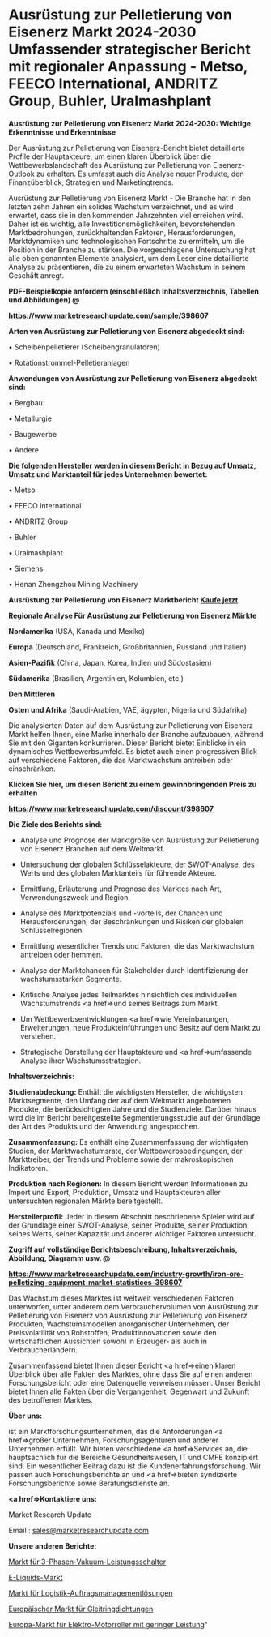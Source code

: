 # Ausrüstung zur Pelletierung von Eisenerz Markt 2024-2030 Umfassender strategischer Bericht mit regionaler Anpassung - Metso, FEECO International, ANDRITZ Group, Buhler, Uralmashplant

<strong>Ausrüstung zur Pelletierung von Eisenerz Markt 2024-2030: Wichtige Erkenntnisse und Erkenntnisse</strong>

Der Ausrüstung zur Pelletierung von Eisenerz-Bericht bietet detaillierte Profile der Hauptakteure, um einen klaren Überblick über die Wettbewerbslandschaft des Ausrüstung zur Pelletierung von Eisenerz-Outlook zu erhalten. Es umfasst auch die Analyse neuer Produkte, den Finanzüberblick, Strategien und Marketingtrends.

Ausrüstung zur Pelletierung von Eisenerz Markt - Die Branche hat in den letzten zehn Jahren ein solides Wachstum verzeichnet, und es wird erwartet, dass sie in den kommenden Jahrzehnten viel erreichen wird. Daher ist es wichtig, alle Investitionsmöglichkeiten, bevorstehenden Marktbedrohungen, zurückhaltenden Faktoren, Herausforderungen, Marktdynamiken und technologischen Fortschritte zu ermitteln, um die Position in der Branche zu stärken. Die vorgeschlagene Untersuchung hat alle oben genannten Elemente analysiert, um dem Leser eine detaillierte Analyse zu präsentieren, die zu einem erwarteten Wachstum in seinem Geschäft anregt.



<strong><b>PDF-Beispielkopie anfordern (einschließlich Inhaltsverzeichnis, Tabellen und Abbildungen) @ </b></strong>

<strong><a href=https://www.marketresearchupdate.com/sample/398607>

<strong>https://www.marketresearchupdate.com/sample/398607</u></a></strong></strong>



<strong>Arten von Ausrüstung zur Pelletierung von Eisenerz abgedeckt sind:</strong>

• Scheibenpelletierer (Scheibengranulatoren)

• Rotationstrommel-Pelletieranlagen



<strong>Anwendungen von Ausrüstung zur Pelletierung von Eisenerz abgedeckt sind:</strong>

• Bergbau

• Metallurgie

• Baugewerbe

• Andere



<strong>Die folgenden Hersteller werden in diesem Bericht in Bezug auf Umsatz, Umsatz und Marktanteil für jedes Unternehmen bewertet:</strong>

• Metso

• FEECO International

• ANDRITZ Group

• Buhler

• Uralmashplant

• Siemens

• Henan Zhengzhou Mining Machinery



<strong>Ausrüstung zur Pelletierung von Eisenerz Marktbericht <a href=https://www.marketresearchupdate.com/buynow/398607>Kaufe jetzt</a></strong>



<strong>Regionale Analyse Für Ausrüstung zur Pelletierung von Eisenerz Märkte</strong>



<strong>Nordamerika</strong> (USA, Kanada und Mexiko)



<strong>Europa</strong> (Deutschland, Frankreich, Großbritannien, Russland und Italien)



<strong>Asien-Pazifik</strong> (China, Japan, Korea, Indien und Südostasien)



<strong>Südamerika</strong> (Brasilien, Argentinien, Kolumbien, etc.)



<strong>Den Mittleren</strong> 

<strong>Osten und Afrika</strong> (Saudi-Arabien, VAE, ägypten, Nigeria und Südafrika)

Die analysierten Daten auf dem Ausrüstung zur Pelletierung von Eisenerz Markt helfen Ihnen, eine Marke innerhalb der Branche aufzubauen, während Sie mit den Giganten konkurrieren. Dieser Bericht bietet Einblicke in ein dynamisches Wettbewerbsumfeld. Es bietet auch einen progressiven Blick auf verschiedene Faktoren, die das Marktwachstum antreiben oder einschränken.



<strong>Klicken Sie hier, um diesen Bericht zu einem gewinnbringenden Preis zu erhalten
</strong>

<strong><a href=https://www.marketresearchupdate.com/discount/398607>https://www.marketresearchupdate.com/discount/398607</b></u></strong></a>



<strong>Die Ziele des Berichts sind:</strong>

- Analyse und Prognose der Marktgröße von Ausrüstung zur Pelletierung von Eisenerz Branchen auf dem Weltmarkt.

- Untersuchung der globalen Schlüsselakteure, der SWOT-Analyse, des Werts und des globalen Marktanteils für führende Akteure.

- Ermittlung, Erläuterung und Prognose des Marktes nach Art, Verwendungszweck und Region.

- Analyse des Marktpotenzials und -vorteils, der Chancen und Herausforderungen, der Beschränkungen und Risiken der globalen Schlüsselregionen.

- Ermittlung wesentlicher Trends und Faktoren, die das Marktwachstum antreiben oder hemmen.

- Analyse der Marktchancen für Stakeholder durch Identifizierung der wachstumsstarken Segmente.

- Kritische Analyse jedes Teilmarktes hinsichtlich des individuellen Wachstumstrends <a href=>und</a> seines Beitrags zum Markt.

- Um Wettbewerbsentwicklungen <a href=>wie</a> Vereinbarungen, Erweiterungen, neue Produkteinführungen und Besitz auf dem Markt zu verstehen.

- Strategische Darstellung der Hauptakteure und <a href=>umfas</a>sende Analyse ihrer Wachstumsstrategien.



<strong>Inhaltsverzeichnis:</strong>



<strong>Studienabdeckung:</strong> Enthält die wichtigsten Hersteller, die wichtigsten Marktsegmente, den Umfang der auf dem Weltmarkt angebotenen Produkte, die berücksichtigten Jahre und die Studienziele. Darüber hinaus wird die im Bericht bereitgestellte Segmentierungsstudie auf der Grundlage der Art des Produkts und der Anwendung angesprochen.



<strong>Zusammenfassung:</strong> Es enthält eine Zusammenfassung der wichtigsten Studien, der Marktwachstumsrate, der Wettbewerbsbedingungen, der Markttreiber, der Trends und Probleme sowie der makroskopischen Indikatoren.



<strong>Produktion nach Regionen:</strong> In diesem Bericht werden Informationen zu Import und Export, Produktion, Umsatz und Hauptakteuren aller untersuchten regionalen Märkte bereitgestellt.



<strong>Herstellerprofil:</strong> Jeder in diesem Abschnitt beschriebene Spieler wird auf der Grundlage einer SWOT-Analyse, seiner Produkte, seiner Produktion, seines Werts, seiner Kapazität und anderer wichtiger Faktoren untersucht.



<strong><b>Zugriff auf vollständige Berichtsbeschreibung, Inhaltsverzeichnis, Abbildung, Diagramm usw. @ </b></strong>

<strong><a href=https://www.marketresearchupdate.com/industry-growth/iron-ore-pelletizing-equipment-market-statistices-398607>https://www.marketresearchupdate.com/industry-growth/iron-ore-pelletizing-equipment-market-statistices-398607</a></strong>

Das Wachstum dieses Marktes ist weltweit verschiedenen Faktoren unterworfen, unter anderem dem Verbrauchervolumen von Ausrüstung zur Pelletierung von Eisenerz von Ausrüstung zur Pelletierung von Eisenerz Produkten, Wachstumsmodellen anorganischer Unternehmen, der Preisvolatilität von Rohstoffen, Produktinnovationen sowie den wirtschaftlichen Aussichten sowohl in Erzeuger- als auch in Verbraucherländern.

Zusammenfassend bietet Ihnen dieser Bericht <a href=>einen</a> klaren Überblick über alle Fakten des Marktes, ohne dass Sie auf einen anderen Forschungsbericht oder eine Datenquelle verweisen müssen. Unser Bericht bietet Ihnen alle Fakten über die Vergangenheit, Gegenwart und Zukunft des betroffenen Marktes.



<strong>Über uns:</strong>

 ist ein Marktforschungsunternehmen, das die Anforderungen <a href=>großer</a> Unternehmen, Forschungsagenturen und anderer Unternehmen erfüllt. Wir bieten verschiedene <a href=>Services</a> an, die hauptsächlich für die Bereiche Gesundheitswesen, IT und CMFE konzipiert sind. Ein wesentlicher Beitrag dazu ist die Kundenerfahrungsforschung. Wir passen auch Forschungsberichte an und <a href=>bieten</a> syndizierte Forschungsberichte sowie Beratungsdienste an.



<strong><a href=>Kontaktiere uns:</a></strong>

Market Research Update

Email : sales@marketresearchupdate.com



<strong>Unsere anderen Berichte:</strong>

<a href=https://www.linkedin.com/pulse/3-phase-vacuum-circuit-breaker-market-2023-what>Markt für 3-Phasen-Vakuum-Leistungsschalter</a>

<a href=https://www.linkedin.com/pulse/e-liquids-market-size-share-outlook-growth-prospects>E-Liquids-Markt</a>

<a href=https://www.linkedin.com/pulse/logistics-order-management-solutions-market>Markt für Logistik-Auftragsmanagementlösungen</a>

<a href=https://www.linkedin.com/pulse/europe-mechanical-seal-market-analysis-2023-size-share>Europäischer Markt für Gleitringdichtungen</a>

<a href=https://www.linkedin.com/pulse/europe-low-powered-electric-motorcycle-scooter-market>Europa-Markt für Elektro-Motorroller mit geringer Leistung</a>"
